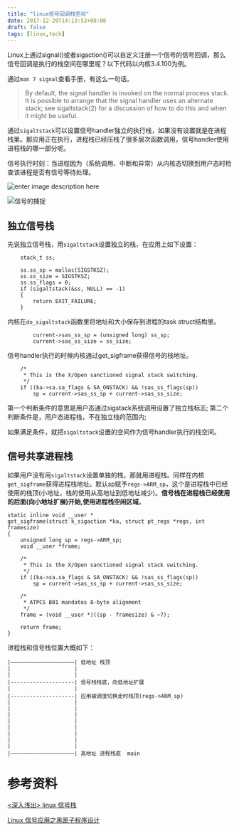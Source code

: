 ```yaml
---
title: "linux信号回调栈空间"
date: 2017-12-20T14:13:53+08:00
draft: false
tags: [linux,tech]
---
```


Linux上通过signal()或者sigaction()可以自定义注册一个信号的信号回调，那么信号回调是执行的栈空间在哪里呢？以下代码以内核3.4.100为例。

<!--more-->

通过`man 7 signal`查看手册，有这么一句话。

> By default, the signal handler is invoked on the normal
       process stack.  It is possible to arrange that the signal handler
       uses an alternate stack; see sigaltstack(2) for a discussion of how
       to do this and when it might be useful.
  
  通过`sigaltstack`可以设置信号handler独立的执行栈，如果没有设置就是在进程栈里。那应用正在执行，进程栈已经压栈了很多层次函数调用，信号handler使用进程栈的哪一部分呢。

信号执行时刻：当进程因为（系统调用、中断和异常）从内核态切换到用户态时检查该进程是否有信号等待处理。

![enter image description here](http://lh6.googleusercontent.com/-_HeCa43rU8o/T69fVlh4E2I/AAAAAAAAAIw/EGiHTpWzNQE/s755/signal_handle.png)

![信号的捕捉](http://img.blog.csdn.net/20130519183522574)

##  独立信号栈

先说独立信号栈，用`sigaltstack`设置独立的栈，在应用上如下设置：

```
    stack_t ss;
      
    ss.ss_sp = malloc(SIGSTKSZ);
    ss.ss_size = SIGSTKSZ;
    ss.ss_flags = 0;
    if (sigaltstack(&ss, NULL) == -1)
    {
        return EXIT_FAILURE;
    }
```

内核在`do_sigaltstack`函数里将地址和大小保存到进程的task struct结构里。

```
		current->sas_ss_sp = (unsigned long) ss_sp;
		current->sas_ss_size = ss_size;
```

信号handler执行的时候内核通过get_sigframe获得信号的栈地址。

```
	/*
	 * This is the X/Open sanctioned signal stack switching.
	 */
	if ((ka->sa.sa_flags & SA_ONSTACK) && !sas_ss_flags(sp))
		sp = current->sas_ss_sp + current->sas_ss_size;
```

第一个判断条件的意思是用户态通过sigstack系统调用设置了独立栈标志;
第二个判断条件是，用户态进程栈，不在独立栈的范围内;

如果满足条件，就把`sigaltstack`设置的空间作为信号handler执行的栈空间。

##  信号共享进程栈

如果用户没有用`sigaltstack`设置单独的栈，那就用进程栈。同样在内核`get_sigframe`获得进程栈地址。默认sp赋予`regs->ARM_sp`，这个是进程栈中已经使用的栈顶(小地址，栈的使用从高地址到低地址减少)。**信号栈在进程栈已经使用的后面(向小地址扩展)开始,使用进程栈空闲区域**。

```
static inline void __user *
get_sigframe(struct k_sigaction *ka, struct pt_regs *regs, int framesize)
{
	unsigned long sp = regs->ARM_sp;
	void __user *frame;

	/*
	 * This is the X/Open sanctioned signal stack switching.
	 */
	if ((ka->sa.sa_flags & SA_ONSTACK) && !sas_ss_flags(sp))
		sp = current->sas_ss_sp + current->sas_ss_size;

	/*
	 * ATPCS B01 mandates 8-byte alignment
	 */
	frame = (void __user *)((sp - framesize) & ~7);

	return frame;
}
```

进程栈和信号栈位置大概如下：

```
|————————————————————| 低地址 栈顶
|                    |
|                    |
|--------------------| 信号栈栈底，向低地址扩展 
|                    |
|--------------------| 应用被调度切换走时栈顶(regs->ARM_sp)
|                    |
|                    |
|                    |
|                    |
|                    |
|                    |
|                    |
|                    |
|————————————————————| 高地址 进程栈底  main
```


#  参考资料

[<深入浅出> linux 信号栈](http://blog.csdn.net/chenyu105/article/details/7093603)

[Linux 信号应用之黑匣子程序设计](http://blog.jobbole.com/101619/)

